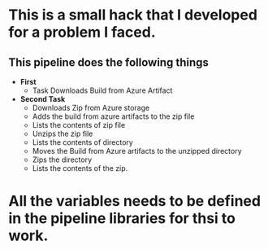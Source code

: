 ﻿# This is a small hack that I developed for a problem I faced.
 ## This pipeline does the following things
* **First** 
  * Task Downloads Build from Azure Artifact
* **Second Task**
   * Downloads Zip from Azure storage
   * Adds the build from azure artifacts to the zip file
   * Lists the contents of zip file
   * Unzips the zip file
   * Lists the contents of directory
   * Moves the Build from Azure artifacts to the unzipped directory
   * Zips the directory 
   * Lists the contents of the zip.

# **All the variables needs to be defined in the pipeline libraries for thsi to work.**
